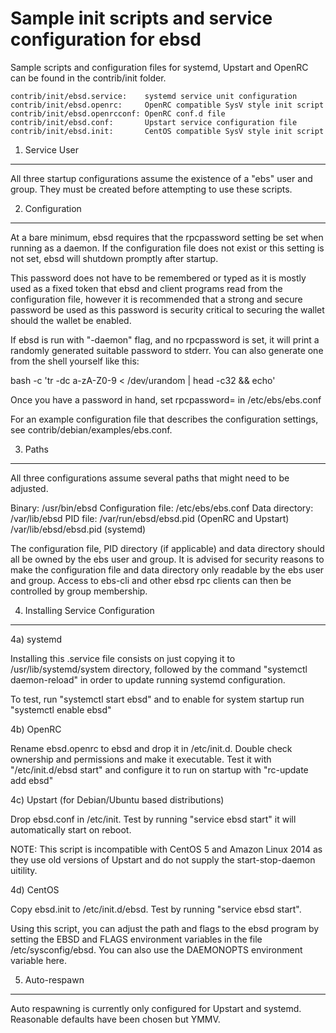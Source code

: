 Sample init scripts and service configuration for ebsd
==========================================================

Sample scripts and configuration files for systemd, Upstart and OpenRC
can be found in the contrib/init folder.

    contrib/init/ebsd.service:    systemd service unit configuration
    contrib/init/ebsd.openrc:     OpenRC compatible SysV style init script
    contrib/init/ebsd.openrcconf: OpenRC conf.d file
    contrib/init/ebsd.conf:       Upstart service configuration file
    contrib/init/ebsd.init:       CentOS compatible SysV style init script

1. Service User
---------------------------------

All three startup configurations assume the existence of a "ebs" user
and group.  They must be created before attempting to use these scripts.

2. Configuration
---------------------------------

At a bare minimum, ebsd requires that the rpcpassword setting be set
when running as a daemon.  If the configuration file does not exist or this
setting is not set, ebsd will shutdown promptly after startup.

This password does not have to be remembered or typed as it is mostly used
as a fixed token that ebsd and client programs read from the configuration
file, however it is recommended that a strong and secure password be used
as this password is security critical to securing the wallet should the
wallet be enabled.

If ebsd is run with "-daemon" flag, and no rpcpassword is set, it will
print a randomly generated suitable password to stderr.  You can also
generate one from the shell yourself like this:

bash -c 'tr -dc a-zA-Z0-9 < /dev/urandom | head -c32 && echo'

Once you have a password in hand, set rpcpassword= in /etc/ebs/ebs.conf

For an example configuration file that describes the configuration settings,
see contrib/debian/examples/ebs.conf.

3. Paths
---------------------------------

All three configurations assume several paths that might need to be adjusted.

Binary:              /usr/bin/ebsd
Configuration file:  /etc/ebs/ebs.conf
Data directory:      /var/lib/ebsd
PID file:            /var/run/ebsd/ebsd.pid (OpenRC and Upstart)
                     /var/lib/ebsd/ebsd.pid (systemd)

The configuration file, PID directory (if applicable) and data directory
should all be owned by the ebs user and group.  It is advised for security
reasons to make the configuration file and data directory only readable by the
ebs user and group.  Access to ebs-cli and other ebsd rpc clients
can then be controlled by group membership.

4. Installing Service Configuration
-----------------------------------

4a) systemd

Installing this .service file consists on just copying it to
/usr/lib/systemd/system directory, followed by the command
"systemctl daemon-reload" in order to update running systemd configuration.

To test, run "systemctl start ebsd" and to enable for system startup run
"systemctl enable ebsd"

4b) OpenRC

Rename ebsd.openrc to ebsd and drop it in /etc/init.d.  Double
check ownership and permissions and make it executable.  Test it with
"/etc/init.d/ebsd start" and configure it to run on startup with
"rc-update add ebsd"

4c) Upstart (for Debian/Ubuntu based distributions)

Drop ebsd.conf in /etc/init.  Test by running "service ebsd start"
it will automatically start on reboot.

NOTE: This script is incompatible with CentOS 5 and Amazon Linux 2014 as they
use old versions of Upstart and do not supply the start-stop-daemon uitility.

4d) CentOS

Copy ebsd.init to /etc/init.d/ebsd. Test by running "service ebsd start".

Using this script, you can adjust the path and flags to the ebsd program by
setting the EBSD and FLAGS environment variables in the file
/etc/sysconfig/ebsd. You can also use the DAEMONOPTS environment variable here.

5. Auto-respawn
-----------------------------------

Auto respawning is currently only configured for Upstart and systemd.
Reasonable defaults have been chosen but YMMV.
